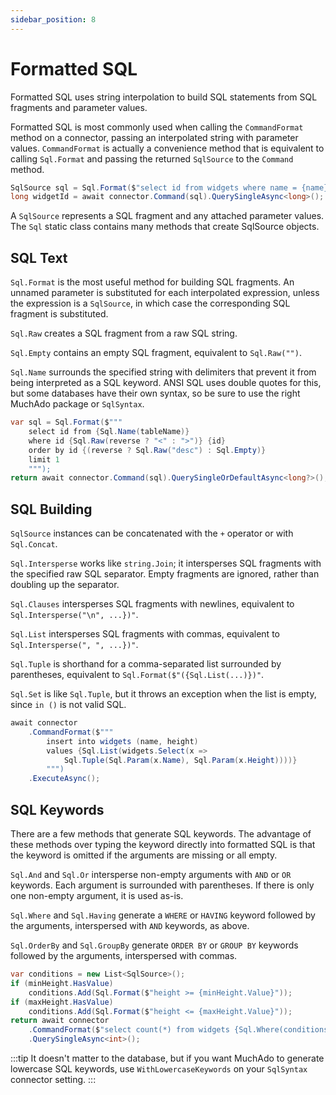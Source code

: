 ```yaml
---
sidebar_position: 8
---
```


# Formatted SQL

Formatted SQL uses string interpolation to build SQL statements from SQL fragments and parameter values.

Formatted SQL is most commonly used when calling the `CommandFormat` method on a connector, passing an interpolated string with parameter values. `CommandFormat` is actually a convenience method that is equivalent to calling `Sql.Format` and passing the returned `SqlSource` to the `Command` method.

```csharp
SqlSource sql = Sql.Format($"select id from widgets where name = {name}");
long widgetId = await connector.Command(sql).QuerySingleAsync<long>();
```

A `SqlSource` represents a SQL fragment and any attached parameter values. The `Sql` static class contains many methods that create SqlSource objects.

## SQL Text

`Sql.Format` is the most useful method for building SQL fragments. An unnamed parameter is substituted for each interpolated expression, unless the expression is a `SqlSource`, in which case the corresponding SQL fragment is substituted.

`Sql.Raw` creates a SQL fragment from a raw SQL string.

`Sql.Empty` contains an empty SQL fragment, equivalent to `Sql.Raw("")`.

`Sql.Name` surrounds the specified string with delimiters that prevent it from being interpreted as a SQL keyword. ANSI SQL uses double quotes for this, but some databases have their own syntax, so be sure to use the right MuchAdo package or `SqlSyntax`.

```csharp
var sql = Sql.Format($"""
    select id from {Sql.Name(tableName)}
    where id {Sql.Raw(reverse ? "<" : ">")} {id}
    order by id {(reverse ? Sql.Raw("desc") : Sql.Empty)}
    limit 1
    """);
return await connector.Command(sql).QuerySingleOrDefaultAsync<long?>();
```

## SQL Building

`SqlSource` instances can be concatenated with the `+` operator or with `Sql.Concat`.

`Sql.Intersperse` works like `string.Join`; it intersperses SQL fragments with the specified raw SQL separator. Empty fragments are ignored, rather than doubling up the separator.

`Sql.Clauses` intersperses SQL fragments with newlines, equivalent to `Sql.Intersperse("\n", ...})"`.

`Sql.List` intersperses SQL fragments with commas, equivalent to `Sql.Intersperse(", ", ...})"`.

`Sql.Tuple` is shorthand for a comma-separated list surrounded by parentheses, equivalent to `Sql.Format($"({Sql.List(...)})"`.

`Sql.Set` is like `Sql.Tuple`, but it throws an exception when the list is empty, since `in ()` is not valid SQL.

```csharp
await connector
    .CommandFormat($"""
        insert into widgets (name, height)
        values {Sql.List(widgets.Select(x =>
            Sql.Tuple(Sql.Param(x.Name), Sql.Param(x.Height))))}
        """)
    .ExecuteAsync();
```

## SQL Keywords

There are a few methods that generate SQL keywords. The advantage of these methods over typing the keyword directly into formatted SQL is that the keyword is omitted if the arguments are missing or all empty.

`Sql.And` and `Sql.Or` intersperse non-empty arguments with `AND` or `OR` keywords. Each argument is surrounded with parentheses. If there is only one non-empty argument, it is used as-is.

`Sql.Where` and `Sql.Having` generate a `WHERE` or `HAVING` keyword followed by the arguments, interspersed with `AND` keywords, as above.

`Sql.OrderBy` and `Sql.GroupBy` generate `ORDER BY` or `GROUP BY` keywords followed by the arguments, interspersed with commas.

```csharp
var conditions = new List<SqlSource>();
if (minHeight.HasValue)
    conditions.Add(Sql.Format($"height >= {minHeight.Value}"));
if (maxHeight.HasValue)
    conditions.Add(Sql.Format($"height <= {maxHeight.Value}"));
return await connector
    .CommandFormat($"select count(*) from widgets {Sql.Where(conditions)}")
    .QuerySingleAsync<int>();
```

:::tip
It doesn't matter to the database, but if you want MuchAdo to generate lowercase SQL keywords, use `WithLowercaseKeywords` on your `SqlSyntax` connector setting.
:::
